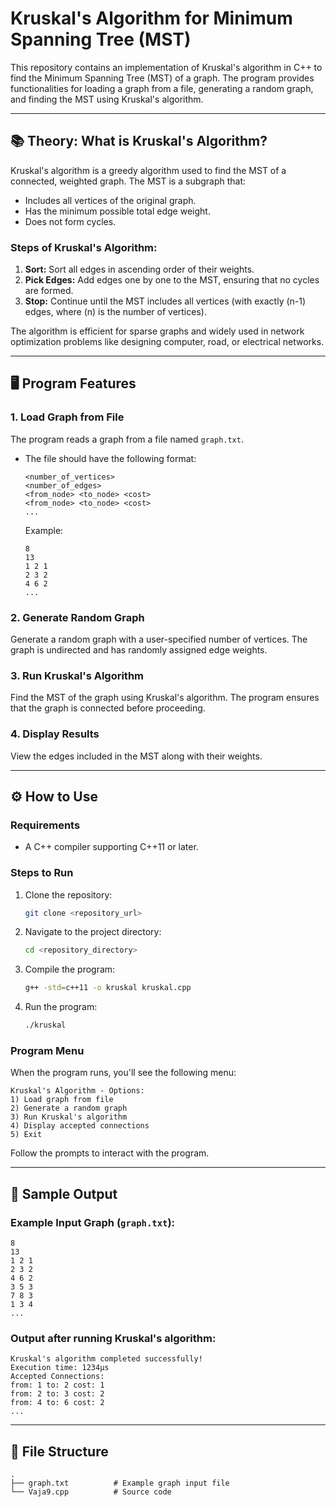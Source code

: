 # Kruskal's Algorithm for Minimum Spanning Tree (MST)

This repository contains an implementation of Kruskal's algorithm in C++ to find the Minimum Spanning Tree (MST) of a graph. The program provides functionalities for loading a graph from a file, generating a random graph, and finding the MST using Kruskal's algorithm.

---

## 📚 **Theory: What is Kruskal's Algorithm?**
Kruskal's algorithm is a greedy algorithm used to find the MST of a connected, weighted graph. The MST is a subgraph that:
- Includes all vertices of the original graph.
- Has the minimum possible total edge weight.
- Does not form cycles.

### **Steps of Kruskal's Algorithm:**
1. **Sort:** Sort all edges in ascending order of their weights.
2. **Pick Edges:** Add edges one by one to the MST, ensuring that no cycles are formed.
3. **Stop:** Continue until the MST includes all vertices (with exactly \(n-1\) edges, where \(n\) is the number of vertices).

The algorithm is efficient for sparse graphs and widely used in network optimization problems like designing computer, road, or electrical networks.

---

## 🖥️ **Program Features**

### **1. Load Graph from File**
The program reads a graph from a file named `graph.txt`.
- The file should have the following format:
  ```
  <number_of_vertices>
  <number_of_edges>
  <from_node> <to_node> <cost>
  <from_node> <to_node> <cost>
  ...
  ```
  Example:
  ```
  8
  13
  1 2 1
  2 3 2
  4 6 2
  ...
  ```

### **2. Generate Random Graph**
Generate a random graph with a user-specified number of vertices. The graph is undirected and has randomly assigned edge weights.

### **3. Run Kruskal's Algorithm**
Find the MST of the graph using Kruskal's algorithm. The program ensures that the graph is connected before proceeding.

### **4. Display Results**
View the edges included in the MST along with their weights.

---

## ⚙️ **How to Use**

### **Requirements**
- A C++ compiler supporting C++11 or later.

### **Steps to Run**
1. Clone the repository:
   ```bash
   git clone <repository_url>
   ```
2. Navigate to the project directory:
   ```bash
   cd <repository_directory>
   ```
3. Compile the program:
   ```bash
   g++ -std=c++11 -o kruskal kruskal.cpp
   ```
4. Run the program:
   ```bash
   ./kruskal
   ```

### **Program Menu**
When the program runs, you'll see the following menu:
```
Kruskal's Algorithm - Options:
1) Load graph from file
2) Generate a random graph
3) Run Kruskal's algorithm
4) Display accepted connections
5) Exit
```
Follow the prompts to interact with the program.

---

## 📝 **Sample Output**
### Example Input Graph (`graph.txt`):
```
8
13
1 2 1
2 3 2
4 6 2
3 5 3
7 8 3
1 3 4
...
```
### Output after running Kruskal's algorithm:
```
Kruskal's algorithm completed successfully!
Execution time: 1234μs
Accepted Connections:
from: 1 to: 2 cost: 1
from: 2 to: 3 cost: 2
from: 4 to: 6 cost: 2
...
```

---

## 📂 **File Structure**
```
.
├── graph.txt          # Example graph input file
└── Vaja9.cpp          # Source code
```

